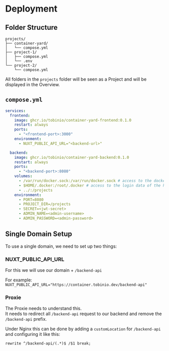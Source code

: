 # Deployment

## Folder Structure

```
projects/
├── container-yard/
│   └── compose.yml
├── project-1/
│   ├── compose.yml
│   └── .env
└── project-2/
    └── compose.yml
```

All folders in the `projects` folder will be seen as a Project and will be displayed in the Overview.

## `compose.yml`

```yml
services:
  frontend:
    image: ghcr.io/tobinio/container-yard-frontend:0.1.0
    restart: always
    ports:
      - "<frontend-port>:3000"
    environment:
      - NUXT_PUBLIC_API_URL="<backend-url>"

  backend:
    image: ghcr.io/tobinio/container-yard-backend:0.1.0
    restart: always
    ports:
      - "<backend-port>:8080"
    volumes:
      - /var/run/docker.sock:/var/run/docker.sock # access to the docker.sock outside of the host
      - $HOME/.docker:/root/.docker # access to the login data of the host
      - ../:/projects
    environment:
      - PORT=8080
      - PROJECT_DIR=/projects
      - SECRET=<jwt-secret>
      - ADMIN_NAME=<admin-username>
      - ADMIN_PASSWORD=<admin-password>
```

## Single Domain Setup

To use a single domain, we need to set up two things:

### NUXT_PUBLIC_API_URL

For this we will use our domain + `/backend-api`

For example:\
`NUXT_PUBLIC_API_URL="https://container.tobinio.dev/backend-api"`

### Proxie

The Proxie needs to understand this.\
It needs to redirect all `/backend-api` request to our backend and remove the `/backend-api` prefix.

Under Nginx this can be done by adding a `customLocation` for `/backend-api`
and configuring it like this:

```
rewrite ^/backend-api/(.*)$ /$1 break;
```
